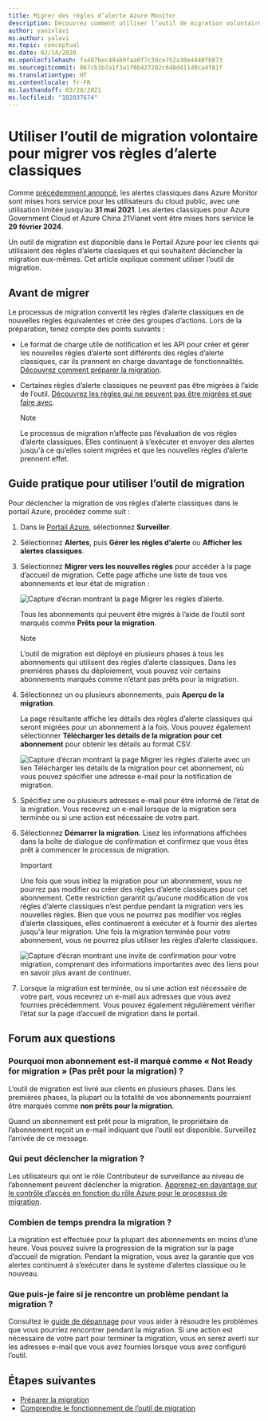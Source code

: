 ```yaml
---
title: Migrer des règles d’alerte Azure Monitor
description: Découvrez comment utiliser l’outil de migration volontaire pour migrer vos règles d’alerte classiques.
author: yanivlavi
ms.author: yalavi
ms.topic: conceptual
ms.date: 02/14/2020
ms.openlocfilehash: fa487bec49ab9faa0f7c3dce752a30e4440fb873
ms.sourcegitcommit: 867cb1b7a1f3a1f0b427282c648d411d0ca4f81f
ms.translationtype: HT
ms.contentlocale: fr-FR
ms.lasthandoff: 03/20/2021
ms.locfileid: "102037674"
---
```

# <a name="use-the-voluntary-migration-tool-to-migrate-your-classic-alert-rules"></a>Utiliser l’outil de migration volontaire pour migrer vos règles d’alerte classiques

Comme [précédemment annoncé](monitoring-classic-retirement.md), les alertes classiques dans Azure Monitor sont mises hors service pour les utilisateurs du cloud public, avec une utilisation limitée jusqu’au **31 mai 2021**. Les alertes classiques pour Azure Government Cloud et Azure China 21Vianet vont être mises hors service le **29 février 2024**.

Un outil de migration est disponible dans le Portail Azure pour les clients qui utilisaient des règles d’alerte classiques et qui souhaitent déclencher la migration eux-mêmes. Cet article explique comment utiliser l’outil de migration.

## <a name="before-you-migrate"></a>Avant de migrer

Le processus de migration convertit les règles d’alerte classiques en de nouvelles règles équivalentes et crée des groupes d’actions. Lors de la préparation, tenez compte des points suivants :

- Le format de charge utile de notification et les API pour créer et gérer les nouvelles règles d’alerte sont différents des règles d’alerte classiques, car ils prennent en charge davantage de fonctionnalités. [Découvrez comment préparer la migration](alerts-prepare-migration.md).

- Certaines règles d’alerte classiques ne peuvent pas être migrées à l’aide de l’outil. [Découvrez les règles qui ne peuvent pas être migrées et que faire avec](alerts-understand-migration.md#manually-migrating-classic-alerts-to-newer-alerts).

    > [!NOTE]
    > Le processus de migration n’affecte pas l’évaluation de vos règles d’alerte classiques. Elles continuent à s’exécuter et envoyer des alertes jusqu'à ce qu’elles soient migrées et que les nouvelles règles d’alerte prennent effet.

## <a name="how-to-use-the-migration-tool"></a>Guide pratique pour utiliser l’outil de migration

Pour déclencher la migration de vos règles d’alerte classiques dans le portail Azure, procédez comme suit :

1. Dans le [Portail Azure](https://portal.azure.com), sélectionnez **Surveiller**.

1. Sélectionnez **Alertes**, puis **Gérer les règles d’alerte** ou **Afficher les alertes classiques**.

1. Sélectionnez **Migrer vers les nouvelles règles** pour accéder à la page d’accueil de migration. Cette page affiche une liste de tous vos abonnements et leur état de migration :

    ![Capture d’écran montrant la page Migrer les règles d’alerte.](media/alerts-using-migration-tool/migration-landing.png "Migrer les règles")

    Tous les abonnements qui peuvent être migrés à l’aide de l’outil sont marqués comme **Prêts pour la migration**.

    > [!NOTE]
    > L’outil de migration est déployé en plusieurs phases à tous les abonnements qui utilisent des règles d’alerte classiques. Dans les premières phases du déploiement, vous pouvez voir certains abonnements marqués comme n’étant pas prêts pour la migration.

1. Sélectionnez un ou plusieurs abonnements, puis **Aperçu de la migration**.

    La page résultante affiche les détails des règles d’alerte classiques qui seront migrées pour un abonnement à la fois. Vous pouvez également sélectionner **Télécharger les détails de la migration pour cet abonnement** pour obtenir les détails au format CSV.

    ![Capture d’écran montrant la page Migrer les règles d’alerte avec un lien Télécharger les détails de la migration pour cet abonnement, où vous pouvez spécifier une adresse e-mail pour la notification de migration.](media/alerts-using-migration-tool/migration-preview.png "Prévisualiser la migration")

1. Spécifiez une ou plusieurs adresses e-mail pour être informé de l’état de la migration. Vous recevrez un e-mail lorsque de la migration sera terminée ou si une action est nécessaire de votre part.

1. Sélectionnez **Démarrer la migration**. Lisez les informations affichées dans la boîte de dialogue de confirmation et confirmez que vous êtes prêt à commencer le processus de migration.

    > [!IMPORTANT]
    > Une fois que vous initiez la migration pour un abonnement, vous ne pourrez pas modifier ou créer des règles d’alerte classiques pour cet abonnement. Cette restriction garantit qu’aucune modification de vos règles d’alerte classiques n’est perdue pendant la migration vers les nouvelles règles. Bien que vous ne pourrez pas modifier vos règles d’alerte classiques, elles continueront à exécuter et à fournir des alertes jusqu'à leur migration. Une fois la migration terminée pour votre abonnement, vous ne pourrez plus utiliser les règles d’alerte classiques.

    ![Capture d’écran montrant une invite de confirmation pour votre migration, comprenant des informations importantes avec des liens pour en savoir plus avant de continuer.](media/alerts-using-migration-tool/migration-confirm.png "Confirmer le démarrage de la migration")

1. Lorsque la migration est terminée, ou si une action est nécessaire de votre part, vous recevrez un e-mail aux adresses que vous avez fournies précédemment. Vous pouvez également régulièrement vérifier l’état sur la page d’accueil de migration dans le portail.

## <a name="frequently-asked-questions"></a>Forum aux questions

### <a name="why-is-my-subscription-listed-as-not-ready-for-migration"></a>Pourquoi mon abonnement est-il marqué comme « Not Ready for migration » (Pas prêt pour la migration) ?

L’outil de migration est livré aux clients en plusieurs phases. Dans les premières phases, la plupart ou la totalité de vos abonnements pourraient être marqués comme **non prêts pour la migration**. 

Quand un abonnement est prêt pour la migration, le propriétaire de l’abonnement reçoit un e-mail indiquant que l’outil est disponible. Surveillez l’arrivée de ce message.

### <a name="who-can-trigger-the-migration"></a>Qui peut déclencher la migration ?

Les utilisateurs qui ont le rôle Contributeur de surveillance au niveau de l’abonnement peuvent déclencher la migration. [Apprenez-en davantage sur le contrôle d’accès en fonction du rôle Azure pour le processus de migration](alerts-understand-migration.md#who-can-trigger-the-migration).

### <a name="how-long-will-the-migration-take"></a>Combien de temps prendra la migration ?

La migration est effectuée pour la plupart des abonnements en moins d’une heure. Vous pouvez suivre la progression de la migration sur la page d’accueil de migration. Pendant la migration, vous avez la garantie que vos alertes continuent à s’exécuter dans le système d’alertes classique ou le nouveau.

### <a name="what-can-i-do-if-i-run-into-a-problem-during-migration"></a>Que puis-je faire si je rencontre un problème pendant la migration ?

Consultez le [guide de dépannage](alerts-understand-migration.md#common-problems-and-remedies) pour vous aider à résoudre les problèmes que vous pourriez rencontrer pendant la migration. Si une action est nécessaire de votre part pour terminer la migration, vous en serez averti sur les adresses e-mail que vous avez fournies lorsque vous avez configuré l’outil.

## <a name="next-steps"></a>Étapes suivantes

- [Préparer la migration](alerts-prepare-migration.md)
- [Comprendre le fonctionnement de l’outil de migration](alerts-understand-migration.md)